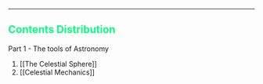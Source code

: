 
<hr>

## <span  style = "color:SpringGreen">Contents Distribution</span>
Part 1 - The tools of Astronomy
1. [[The Celestial Sphere]]
2. [[Celestial Mechanics]]
